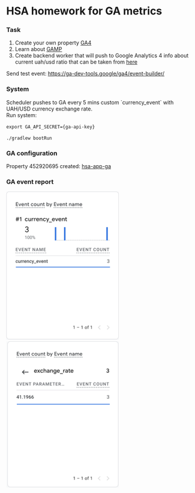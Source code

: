 # HSA homework for GA metrics

<h3>Task</h3>

1. Create your own property [GA4](https://analytics.google.com/analytics/web)
2. Learn about [GAMP](https://developers.google.com/analytics/devguides/collection/protocol/ga4)
3. Create backend worker that will push to Google Analytics 4 info about current uah/usd ratio that can be taken from [here](https://bank.gov.ua/ua/open-data/api-dev)


Send test event:
https://ga-dev-tools.google/ga4/event-builder/

<h3>System</h3>
Scheduler pushes to GA every 5 mins custom `currency_event` with UAH/USD currency exchange rate. <br/>
Run system: <br/>

```
export GA_API_SECRET={ga-api-key}
```

```
./gradlew bootRun
```

<h3>GA configuration</h3>

Property 452920695 created: [hsa-app-ga](https://analytics.google.com/analytics/web/#/p452920695)

<h3>GA event report</h3>
<img src="./images/currency_event_metric.png" width="300">
<img src="./images/exchange_rate_value.png" width="300">